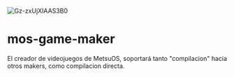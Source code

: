 
![Gz-zxUjXIAAS3B0](https://github.com/user-attachments/assets/16a827b4-4407-4056-ae87-ea1d4cb4b565)

# mos-game-maker
El creador de videojuegos de MetsuOS, soportará tanto "compilacion" hacia otros makers, como compilacion directa.
